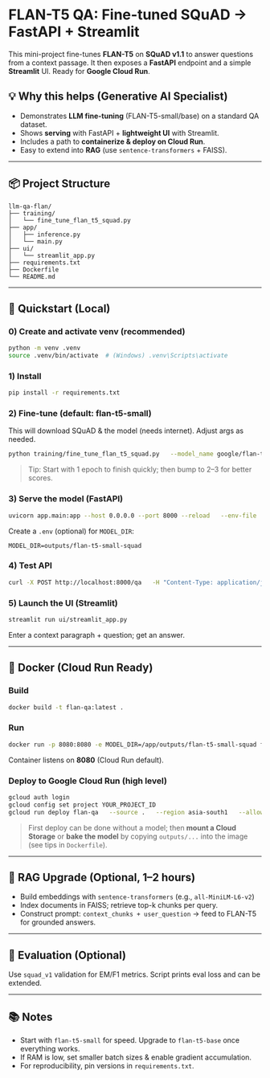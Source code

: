 # FLAN-T5 QA: Fine-tuned SQuAD → FastAPI + Streamlit

This mini-project fine-tunes **FLAN-T5** on **SQuAD v1.1** to answer questions from a context passage. 
It then exposes a **FastAPI** endpoint and a simple **Streamlit** UI. Ready for **Google Cloud Run**.

## 💡 Why this helps (Generative AI Specialist)
- Demonstrates **LLM fine-tuning** (FLAN-T5-small/base) on a standard QA dataset.
- Shows **serving** with FastAPI + **lightweight UI** with Streamlit.
- Includes a path to **containerize & deploy on Cloud Run**.
- Easy to extend into **RAG** (use `sentence-transformers` + FAISS).

---

## 📦 Project Structure
```
llm-qa-flan/
├── training/
│   └── fine_tune_flan_t5_squad.py
├── app/
│   ├── inference.py
│   └── main.py
├── ui/
│   └── streamlit_app.py
├── requirements.txt
├── Dockerfile
└── README.md
```

---

## 🚀 Quickstart (Local)

### 0) Create and activate venv (recommended)
```bash
python -m venv .venv
source .venv/bin/activate  # (Windows) .venv\Scripts\activate
```

### 1) Install
```bash
pip install -r requirements.txt
```

### 2) Fine-tune (default: flan-t5-small)
This will download SQuAD & the model (needs internet). Adjust args as needed.
```bash
python training/fine_tune_flan_t5_squad.py   --model_name google/flan-t5-small   --output_dir outputs/flan-t5-small-squad   --num_train_epochs 1   --per_device_train_batch_size 8   --per_device_eval_batch_size 8   --lr 3e-4   --seed 42
```

> Tip: Start with 1 epoch to finish quickly; then bump to 2–3 for better scores.

### 3) Serve the model (FastAPI)
```bash
uvicorn app.main:app --host 0.0.0.0 --port 8000 --reload   --env-file .env
```
Create a `.env` (optional) for `MODEL_DIR`:
```
MODEL_DIR=outputs/flan-t5-small-squad
```

### 4) Test API
```bash
curl -X POST http://localhost:8000/qa   -H "Content-Type: application/json"   -d '{"context":"Alan Turing was a pioneering computer scientist.","question":"Who was Alan Turing?"}'
```

### 5) Launch the UI (Streamlit)
```bash
streamlit run ui/streamlit_app.py
```
Enter a context paragraph + question; get an answer.

---

## 🐳 Docker (Cloud Run Ready)

### Build
```bash
docker build -t flan-qa:latest .
```

### Run
```bash
docker run -p 8080:8080 -e MODEL_DIR=/app/outputs/flan-t5-small-squad flan-qa:latest
```
Container listens on **8080** (Cloud Run default).

### Deploy to Google Cloud Run (high level)
```bash
gcloud auth login
gcloud config set project YOUR_PROJECT_ID
gcloud run deploy flan-qa   --source .   --region asia-south1   --allow-unauthenticated   --port 8080
```
> First deploy can be done without a model; then **mount a Cloud Storage** or **bake the model** by copying `outputs/...` into the image (see tips in `Dockerfile`).

---

## 🧩 RAG Upgrade (Optional, 1–2 hours)
- Build embeddings with `sentence-transformers` (e.g., `all-MiniLM-L6-v2`)
- Index documents in FAISS; retrieve top-k chunks per query.
- Construct prompt: `context_chunks + user_question` → feed to FLAN-T5 for grounded answers.

---

## 🧪 Evaluation (Optional)
Use `squad_v1` validation for EM/F1 metrics. Script prints eval loss and can be extended.

---

## 📚 Notes
- Start with `flan-t5-small` for speed. Upgrade to `flan-t5-base` once everything works.
- If RAM is low, set smaller batch sizes & enable gradient accumulation.
- For reproducibility, pin versions in `requirements.txt`.
